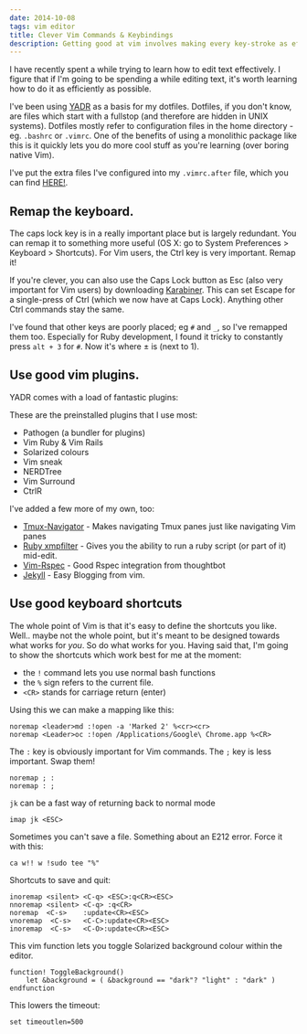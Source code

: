 ```yaml
---
date: 2014-10-08
tags: vim editor
title: Clever Vim Commands & Keybindings
description: Getting good at vim involves making every key-stroke as efficient as possible. You need to master keybindings in order to do this.
---
```


I have recently spent a while trying to learn how to edit text effectively. I figure that if I'm going to be spending a while editing text, it's worth learning how to do it as efficiently as possible.

I've been using [YADR](https://github.com/skwp/dotfiles) as a basis for my dotfiles. Dotfiles, if you don't know, are files which start with a fullstop (and therefore are hidden in UNIX systems). Dotfiles mostly refer to configuration files in the home directory - eg. `.bashrc` or `.vimrc`. One of the benefits of using a monolithic package like this is it quickly lets you do more cool stuff as you're learning (over boring native Vim).

I've put the extra files I've configured into my `.vimrc.after` file, which you can find [HERE!](https://gist.github.com/19b76686f75f3b28dda8).

## Remap the keyboard.

The caps lock key is in a really important place but is largely redundant. You can remap it to something more useful (OS X: go to System Preferences > Keyboard > Shortcuts). For Vim users, the Ctrl key is very important. Remap it!

If you're clever, you can also use the Caps Lock button as Esc (also very important for Vim users) by downloading [Karabiner](https://pqrs.org/osx/karabiner/). This can set Escape for a single-press of Ctrl (which we now have at Caps Lock). Anything other Ctrl commands stay the same.

I've found that other keys are poorly placed; eg `#` and `_`, so I've remapped them too. Especially for Ruby development, I found it tricky to constantly press `alt + 3` for `#`. Now it's where ± is (next to 1).

## Use good vim plugins.

YADR comes with a load of fantastic plugins:

These are the preinstalled plugins that I use most:

- Pathogen (a bundler for plugins)
- Vim Ruby & Vim Rails
- Solarized colours
- Vim sneak
- NERDTree
- Vim Surround
- CtrlR

I've added a few more of my own, too:

- [Tmux-Navigator](christoomey/vim-tmux-navigator) - Makes navigating Tmux panes just like navigating Vim panes
- [Ruby xmpfilter](t9md/vim-ruby-xmpfilter) - Gives you the ability to run a ruby script (or part of it) mid-edit.
- [Vim-Rspec](thoughtbot/vim-rspec) - Good Rspec integration from thoughtbot
- [Jekyll](csexton/jekyll.vim) - Easy Blogging from vim.

## Use good keyboard shortcuts

The whole point of Vim is that it's easy to define the shortcuts you like. Well.. maybe not the whole point, but it's meant to be designed towards what works for _you_. So do what works for you. Having said that, I'm going to show the shortcuts which work best for me at the moment:

- the `!` command lets you use normal bash functions
- the `%` sign refers to the current file.
- `<CR>` stands for carriage return (enter)

Using this we can make a mapping like this:

    noremap <leader>md :!open -a 'Marked 2' %<cr><cr>
    noremap <Leader>oc :!open /Applications/Google\ Chrome.app %<CR>

The `:` key is obviously important for Vim commands. The `;` key is less important. Swap them!

    noremap ; :
    noremap : ;

`jk` can be a fast way of returning back to normal mode

    imap jk <ESC>

Sometimes you can't save a file. Something about an E212 error. Force it with this:

    ca w!! w !sudo tee "%"

Shortcuts to save and quit:

    inoremap <silent> <C-q> <ESC>:q<CR><ESC>
    nnoremap <silent> <C-q> :q<CR>
    noremap  <C-s>    :update<CR><ESC>
    vnoremap  <C-s>   <C-C>:update<CR><ESC>
    inoremap  <C-s>   <C-O>:update<CR><ESC>

This vim function lets you toggle Solarized background colour within the editor.

    function! ToggleBackground()
        let &background = ( &background == "dark"? "light" : "dark" )
    endfunction

This lowers the timeout:

    set timeoutlen=500
